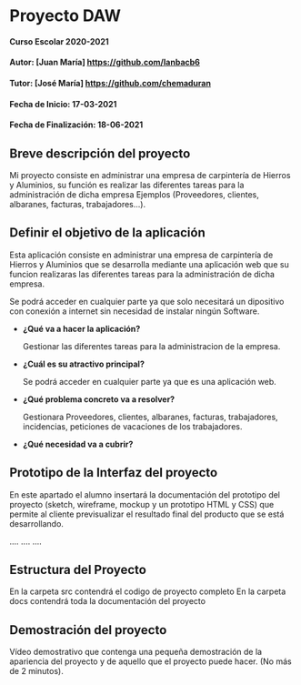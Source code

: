 # Proyecto DAW

#### Curso Escolar 2020-2021
#### Autor: [Juan María] https://github.com/lanbacb6
#### Tutor: [José María] https://github.com/chemaduran
#### Fecha de Inicio: 17-03-2021
#### Fecha de Finalización: 18-06-2021

## Breve descripción del proyecto

Mi proyecto consiste en administrar una empresa de carpintería de Hierros y Aluminios, su función es realizar las diferentes tareas para la administración de dicha empresa Ejemplos (Proveedores, clientes, albaranes, facturas, trabajadores...).

## Definir el objetivo de la aplicación
Esta aplicación consiste en administrar una empresa de carpintería de Hierros y Aluminios que se desarrolla mediante una aplicación web que su funcion realizaras las diferentes tareas para la administración de dicha empresa.

Se podrá acceder en cualquier parte ya que solo necesitará un dipositivo con conexión a internet sin necesidad de instalar ningún Software.
 
- **¿Qué va a hacer la aplicación?**

    Gestionar las diferentes tareas para la administracion de la empresa. 
	
- **¿Cuál es su atractivo principal?** 

    Se podrá acceder en cualquier parte ya que es una aplicación web.

- **¿Qué problema concreto va a resolver?** 

    Gestionara Proveedores, clientes, albaranes, facturas, trabajadores, incidencias, peticiones de vacaciones de los trabajadores.

- **¿Qué necesidad va a cubrir?**

## Prototipo de la Interfaz del proyecto

En este apartado el alumno insertará la documentación del prototipo del proyecto (sketch, wireframe, mockup y un prototipo HTML y CSS)  que permite al cliente previsualizar el resultado final del producto que se está desarrollando.

....
....
....

## Estructura del Proyecto

En la carpeta src contendrá el codigo de proyecto completo
En la carpeta docs contendrá toda la documentación del proyecto

## Demostración del proyecto

Vídeo demostrativo que contenga una pequeña demostración de la apariencia del proyecto y de aquello que el proyecto puede hacer. (No más de 2 minutos).
